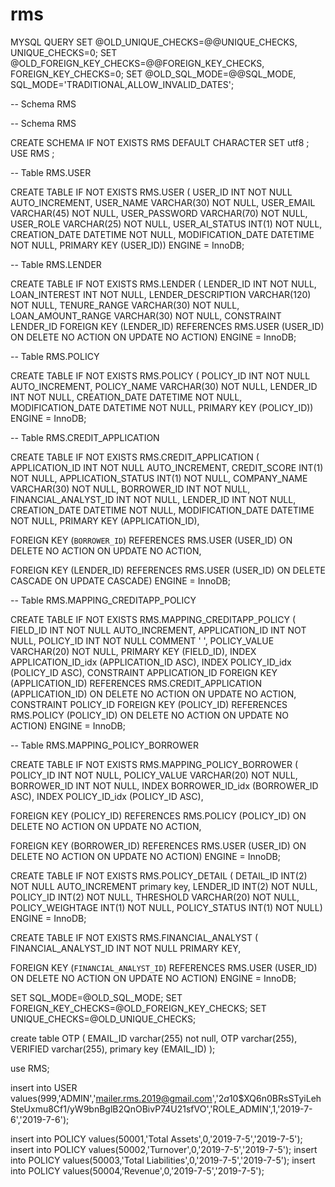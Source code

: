 # rms


MYSQL QUERY SET @OLD_UNIQUE_CHECKS=@@UNIQUE_CHECKS, UNIQUE_CHECKS=0; SET @OLD_FOREIGN_KEY_CHECKS=@@FOREIGN_KEY_CHECKS, FOREIGN_KEY_CHECKS=0; SET @OLD_SQL_MODE=@@SQL_MODE, SQL_MODE='TRADITIONAL,ALLOW_INVALID_DATES';

-- Schema RMS

-- Schema RMS

CREATE SCHEMA IF NOT EXISTS RMS DEFAULT CHARACTER SET utf8 ; USE RMS ;

-- Table RMS.USER

CREATE TABLE IF NOT EXISTS RMS.USER ( USER_ID INT NOT NULL AUTO_INCREMENT, USER_NAME VARCHAR(30) NOT NULL, USER_EMAIL VARCHAR(45) NOT NULL, USER_PASSWORD VARCHAR(70) NOT NULL, USER_ROLE VARCHAR(25) NOT NULL, USER_AI_STATUS INT(1) NOT NULL, CREATION_DATE DATETIME NOT NULL, MODIFICATION_DATE DATETIME NOT NULL, PRIMARY KEY (USER_ID)) ENGINE = InnoDB;

-- Table RMS.LENDER

CREATE TABLE IF NOT EXISTS RMS.LENDER ( LENDER_ID INT NOT NULL, LOAN_INTEREST INT NOT NULL, LENDER_DESCRIPTION VARCHAR(120) NOT NULL, TENURE_RANGE VARCHAR(30) NOT NULL, LOAN_AMOUNT_RANGE VARCHAR(30) NOT NULL, CONSTRAINT LENDER_ID FOREIGN KEY (LENDER_ID) REFERENCES RMS.USER (USER_ID) ON DELETE NO ACTION ON UPDATE NO ACTION) ENGINE = InnoDB;

-- Table RMS.POLICY

CREATE TABLE IF NOT EXISTS RMS.POLICY ( POLICY_ID INT NOT NULL AUTO_INCREMENT, POLICY_NAME VARCHAR(30) NOT NULL, LENDER_ID INT NOT NULL, CREATION_DATE DATETIME NOT NULL, MODIFICATION_DATE DATETIME NOT NULL, PRIMARY KEY (POLICY_ID)) ENGINE = InnoDB;

-- Table RMS.CREDIT_APPLICATION

CREATE TABLE IF NOT EXISTS RMS.CREDIT_APPLICATION ( APPLICATION_ID INT NOT NULL AUTO_INCREMENT, CREDIT_SCORE INT(1) NOT NULL, APPLICATION_STATUS INT(1) NOT NULL, COMPANY_NAME VARCHAR(30) NOT NULL, BORROWER_ID INT NOT NULL, FINANCIAL_ANALYST_ID INT NOT NULL, LENDER_ID INT NOT NULL, CREATION_DATE DATETIME NOT NULL, MODIFICATION_DATE DATETIME NOT NULL, PRIMARY KEY (APPLICATION_ID),

FOREIGN KEY (`BORROWER_ID`)
REFERENCES RMS.USER (USER_ID) ON DELETE NO ACTION ON UPDATE NO ACTION,

FOREIGN KEY (LENDER_ID) REFERENCES RMS.USER (USER_ID) ON DELETE CASCADE ON UPDATE CASCADE) ENGINE = InnoDB;

-- Table RMS.MAPPING_CREDITAPP_POLICY

CREATE TABLE IF NOT EXISTS RMS.MAPPING_CREDITAPP_POLICY ( FIELD_ID INT NOT NULL AUTO_INCREMENT, APPLICATION_ID INT NOT NULL, POLICY_ID INT NOT NULL COMMENT '	', POLICY_VALUE VARCHAR(20) NOT NULL, PRIMARY KEY (FIELD_ID), INDEX APPLICATION_ID_idx (APPLICATION_ID ASC), INDEX POLICY_ID_idx (POLICY_ID ASC), CONSTRAINT APPLICATION_ID FOREIGN KEY (APPLICATION_ID) REFERENCES RMS.CREDIT_APPLICATION (APPLICATION_ID) ON DELETE NO ACTION ON UPDATE NO ACTION, CONSTRAINT POLICY_ID FOREIGN KEY (POLICY_ID) REFERENCES RMS.POLICY (POLICY_ID) ON DELETE NO ACTION ON UPDATE NO ACTION) ENGINE = InnoDB;

-- Table RMS.MAPPING_POLICY_BORROWER

CREATE TABLE IF NOT EXISTS RMS.MAPPING_POLICY_BORROWER ( POLICY_ID INT NOT NULL, POLICY_VALUE VARCHAR(20) NOT NULL, BORROWER_ID INT NOT NULL, INDEX BORROWER_ID_idx (BORROWER_ID ASC), INDEX POLICY_ID_idx (POLICY_ID ASC),

FOREIGN KEY (POLICY_ID) REFERENCES RMS.POLICY (POLICY_ID) ON DELETE NO ACTION ON UPDATE NO ACTION,

FOREIGN KEY (BORROWER_ID) REFERENCES RMS.USER (USER_ID) ON DELETE NO ACTION ON UPDATE NO ACTION) ENGINE = InnoDB;

CREATE TABLE IF NOT EXISTS RMS.POLICY_DETAIL ( DETAIL_ID INT(2) NOT NULL AUTO_INCREMENT primary key, LENDER_ID INT(2) NOT NULL, POLICY_ID INT(2) NOT NULL, THRESHOLD VARCHAR(20) NOT NULL, POLICY_WEIGHTAGE INT(1) NOT NULL, POLICY_STATUS INT(1) NOT NULL) ENGINE = InnoDB;

CREATE TABLE IF NOT EXISTS RMS.FINANCIAL_ANALYST ( FINANCIAL_ANALYST_ID INT NOT NULL PRIMARY KEY,

FOREIGN KEY (`FINANCIAL_ANALYST_ID`)
REFERENCES RMS.USER (USER_ID) ON DELETE NO ACTION ON UPDATE NO ACTION) ENGINE = InnoDB;

SET SQL_MODE=@OLD_SQL_MODE; SET FOREIGN_KEY_CHECKS=@OLD_FOREIGN_KEY_CHECKS; SET UNIQUE_CHECKS=@OLD_UNIQUE_CHECKS;

  create table OTP (
       EMAIL_ID varchar(255) not null,
        OTP varchar(255),
        VERIFIED varchar(255),
        primary key (EMAIL_ID)
    ); 



use RMS;

insert into USER values(999,'ADMIN','mailer.rms.2019@gmail.com','$2a$10$XQ6n0BRsSTyiLehSteUxmu8Cf1/yW9bnBglB2QnOBivP74U21sfVO','ROLE_ADMIN',1,'2019-7-6','2019-7-6');

insert into POLICY values(50001,'Total Assets',0,'2019-7-5','2019-7-5'); insert into POLICY values(50002,'Turnover',0,'2019-7-5','2019-7-5'); insert into POLICY values(50003,'Total Liabilities',0,'2019-7-5','2019-7-5'); insert into POLICY values(50004,'Revenue',0,'2019-7-5','2019-7-5');
